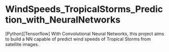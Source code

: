 # WindSpeeds_TropicalStorms_Prediction_with_NeuralNetworks
[Python][Tensorflow] With Convolutional Neural Networks, this project aims to build a NN capable of predict wind speeds of Tropical Storms from satellite images.

